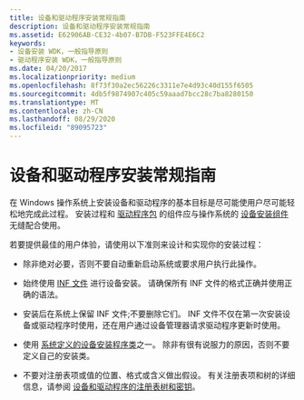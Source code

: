```yaml
---
title: 设备和驱动程序安装常规指南
description: 设备和驱动程序安装常规指南
ms.assetid: E62906AB-CE32-4b07-B7DB-F523FFE4E6C2
keywords:
- 设备安装 WDK，一般指导原则
- 驱动程序安装 WDK，一般指导原则
ms.date: 04/20/2017
ms.localizationpriority: medium
ms.openlocfilehash: 8f73f30a2ec56226c3311e7e4d93c40d155f6505
ms.sourcegitcommit: 4db5f9874907c405c59aaad7bcc28c7ba8280150
ms.translationtype: MT
ms.contentlocale: zh-CN
ms.lasthandoff: 08/29/2020
ms.locfileid: "89095723"
---
```

# <a name="general-guidelines-for-device-and-driver-installation"></a>设备和驱动程序安装常规指南


在 Windows 操作系统上安装设备和驱动程序的基本目标是尽可能使用户尽可能轻松地完成此过程。 安装过程和 [驱动程序包](driver-packages.md) 的组件应与操作系统的 [设备安装组件](/previous-versions/ff541277(v=vs.85))无缝配合使用。

若要提供最佳的用户体验，请使用以下准则来设计和实现你的安装过程：

-   除非绝对必要，否则不要自动重新启动系统或要求用户执行此操作。

-   始终使用 [INF 文件](overview-of-inf-files.md) 进行设备安装。 请确保所有 INF 文件的格式正确并使用正确的语法。

-   安装后在系统上保留 INF 文件;不要删除它们。 INF 文件不仅在第一次安装设备或驱动程序时使用，还在用户通过设备管理器请求驱动程序更新时使用。

-   使用 [系统定义的设备安装程序类](/previous-versions/ff553419(v=vs.85))之一。 除非有很有说服力的原因，否则不要定义自己的安装类。

-   不要对注册表项或值的位置、格式或含义做出假设。 有关注册表项和树的详细信息，请参阅 [设备和驱动程序的注册表树和密钥](registry-trees-and-keys.md)。

 

